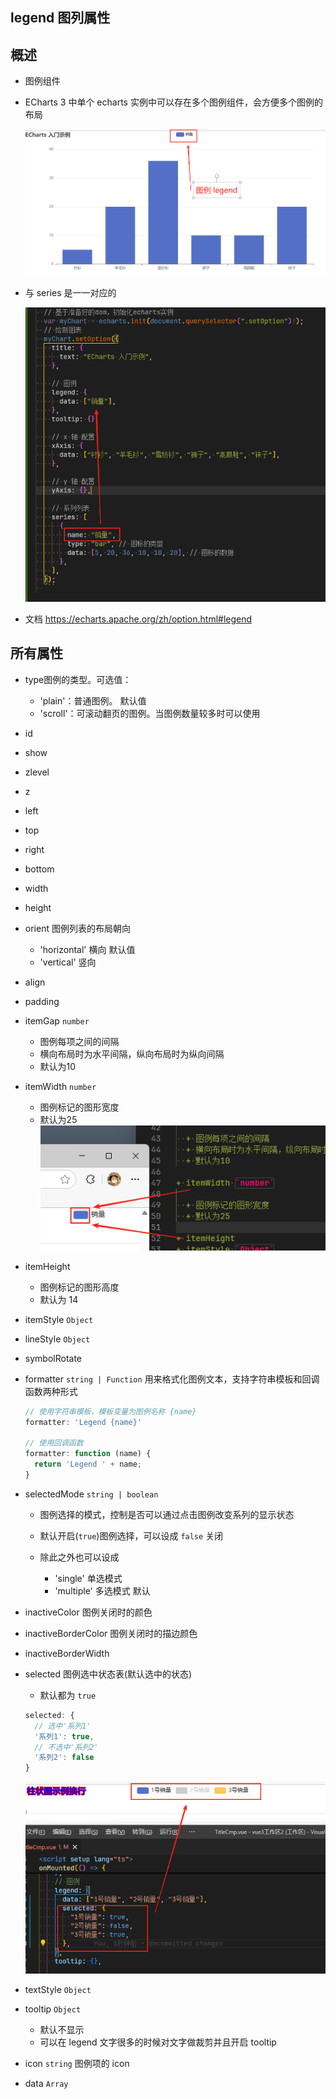 ## legend 图列属性

## 概述

+ 图例组件

+ ECharts 3 中单个 echarts 实例中可以存在多个图例组件，会方便多个图例的布局

  ![alt text](images/setOption之图例.png)

+ 与 series 是一一对应的

  ![alt text](images/setOption之series与图例.png)

+ 文档 https://echarts.apache.org/zh/option.html#legend

## 所有属性

+ type图例的类型。可选值：

  + 'plain'：普通图例。 默认值
  + 'scroll'：可滚动翻页的图例。当图例数量较多时可以使用

+ id
+ show
+ zlevel
+ z
+ left
+ top
+ right
+ bottom
+ width
+ height
+ orient 图例列表的布局朝向

  + 'horizontal' 横向 默认值
  + 'vertical' 竖向

+ align
+ padding
+ itemGap `number`

  + 图例每项之间的间隔
  + 横向布局时为水平间隔，纵向布局时为纵向间隔
  + 默认为10

+ itemWidth `number`

  + 图例标记的图形宽度
  + 默认为25
    ![alt text](images/legend之itemWidth.png)

+ itemHeight

  + 图例标记的图形高度
  + 默认为 14

+ itemStyle `Object`
+ lineStyle `Object`
+ symbolRotate
+ formatter `string | Function` 用来格式化图例文本，支持字符串模板和回调函数两种形式

  ```js
  // 使用字符串模板，模板变量为图例名称 {name}
  formatter: 'Legend {name}'

  // 使用回调函数
  formatter: function (name) {
    return 'Legend ' + name;
  }
  ```

+ selectedMode `string | boolean`

  + 图例选择的模式，控制是否可以通过点击图例改变系列的显示状态
  + 默认开启(`true`)图例选择，可以设成 `false` 关闭

  + 除此之外也可以设成

    + 'single' 单选模式
    + 'multiple' 多选模式 默认

+ inactiveColor 图例关闭时的颜色
+ inactiveBorderColor 图例关闭时的描边颜色
+ inactiveBorderWidth

+ selected 图例选中状态表(默认选中的状态)

  + 默认都为 `true`

  ```js
  selected: {
    // 选中'系列1'
    '系列1': true,
    // 不选中'系列2'
    '系列2': false
  }
  ```

    ![alt text](images/legend之selected.png)

+ textStyle `Object`

+ tooltip `Object`

  + 默认不显示
  + 可以在 legend 文字很多的时候对文字做裁剪并且开启 tooltip

+ icon `string` 图例项的 icon

+ data `Array`
